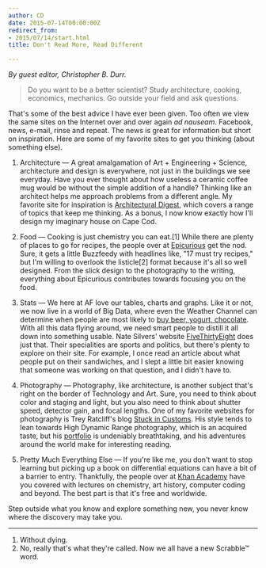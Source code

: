 ```yaml
---
author: CD
date: 2015-07-14T00:00:00Z
redirect_from:
- 2015/07/14/start.html
title: Don't Read More, Read Different

---
```


_By guest editor, Christopher B. Durr._

> Do you want to be a better scientist? Study architecture, cooking, economics, mechanics. Go outside your field and ask questions. 

That's some of the best advice I have ever been given. Too often we view the same sites on the Internet over and over again _ad nauseam_. Facebook, news, e-mail, rinse and repeat. The news is great for information but short on inspiration. Here are some of my favorite sites to get you thinking (about something else).

<!--more-->

1. Architecture &mdash; A great amalgamation of Art + Engineering + Science, architecture and design is everywhere, not just in the buildings we see everyday. Have you ever thought about how useless a ceramic coffee mug would be without the simple addition of a handle? Thinking like an architect helps me approach problems from a different angle. My favorite site for inspiration is [Architectural Digest](http://www.architecturaldigest.com/), which covers a range of topics that keep me thinking. As a bonus, I now know exactly how I'll design my imaginary house on Cape Cod.

2. Food &mdash; Cooking is just chemistry you can eat.[1] While there are plenty of places to go for recipes, the people over at [Epicurious](http://www.epicurious.com/) get the nod. Sure, it gets a little Buzzfeedy with headlines like, "17 must try recipes," but I'm willing to overlook the listicle[2] format because it's all so well designed. From the slick design to the photography to the writing, everything about Epicurious  contributes towards focusing you on the food. 

3. Stats &mdash; We here at AF love our tables, charts and graphs. Like it or not, we now live in a world of Big Data, where even the Weather Channel can determine when people are most likely to [buy beer, yogurt, chocolate](http://www.adweek.com/news/advertising-branding/weather-can-predict-whether-you-want-beer-156404). With all this data flying around, we need smart people to distill it all down into something usable. Nate Silvers' website [FiveThirtyEight](http://fivethirtyeight.com/) does just that. Their specialities are sports and politics, but there's plenty to explore on their site. For example, I once read an article about what people put on their sandwiches, and I slept a little bit easier knowing that someone was working on that question, and I didn't have to. 

4. Photography &mdash; Photography, like architecture, is another subject that's right on the border of Technology and Art. Sure, you need to think about color and staging and light, but you also need to think about shutter speed, detector gain, and focal lengths. One of my favorite websites for photography is Trey Ratcliff's blog [Stuck in Customs](http://www.stuckincustoms.com/). His style tends to lean towards High Dynamic Range photography, which is an acquired taste, but his [portfolio](http://stuckincustoms.smugmug.com/)
is undeniably breathtaking, and his adventures around the world make for interesting reading. 

5. Pretty Much Everything Else &mdash; If you're like me, you don't want to stop learning but picking up a book on differential equations can have a bit of a barrier to entry. Thankfully, the people over at [Khan Academy](http://www.khanacademy.org) have you covered with lectures on chemistry, art history, computer coding and beyond. The best part is that it's free and worldwide.

Step outside what you know and explore something new, you never know where the discovery may take you.

---

1. Without dying. 
2. No, really that's what they're called. Now we all have a new Scrabble™ word.